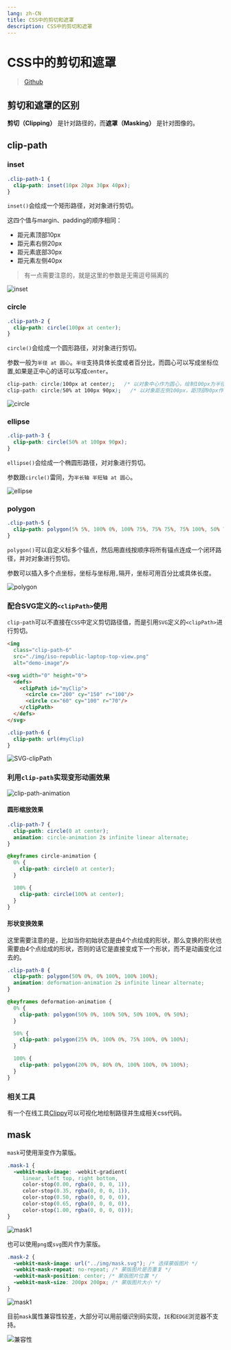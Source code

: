 ```yaml
---
lang: zh-CN
title: CSS中的剪切和遮罩
description: CSS中的剪切和遮罩
---
```


# CSS中的剪切和遮罩

> [Github](https://github.com/OUDUIDUI/fe-study/tree/master/package/css/clipping-and-masking)

## 剪切和遮罩的区别

**剪切（Clipping）** 是针对路径的，而**遮罩（Masking）** 是针对图像的。

## clip-path

### inset

```css
.clip-path-1 {
  clip-path: inset(10px 20px 30px 40px);
}
```

`inset()`会绘成一个矩形路径，对对象进行剪切。

这四个值与margin、padding的顺序相同：

- 距元素顶部10px
- 距元素右侧20px
- 距元素底部30px
- 距元素左侧40px

> 有一点需要注意的，就是这里的参数是无需逗号隔离的

![inset](/images/docs/clipping-and-masking/1.png)

### circle

```css
.clip-path-2 {
  clip-path: circle(100px at center);
}
```

`circle()`会绘成一个圆形路径，对对象进行剪切。

参数一般为`半径 at 圆心`。`半径`支持具体长度或者百分比，而圆心可以写成坐标位置,如果是正中心的话可以写成`center`。

```css
clip-path: circle(100px at center);   /* 以对象中心作为圆心，绘制100px为半径的圆 */
clip-path: circle(50% at 100px 90px);   /* 以对象距左侧100px，距顶部90px作为圆心，绘制以对象对角线50%长度作为半径的圆 */
```

![circle](/images/docs/clipping-and-masking/2.png)

### ellipse

```css
.clip-path-3 {
  clip-path: circle(50% at 100px 90px);
}
```

`ellipse()`会绘成一个椭圆形路径，对对象进行剪切。

参数跟`circle()`雷同，为`半长轴 半短轴 at 圆心`。

![ellipse](/images/docs/clipping-and-masking/3.png)

### polygon

```css
.clip-path-5 {
  clip-path: polygon(5% 5%, 100% 0%, 100% 75%, 75% 75%, 75% 100%, 50% 75%, 0% 75%);
}
```

`polygon()`可以自定义标多个锚点，然后用直线按顺序将所有锚点连成一个闭环路径，并对对象进行剪切。

参数可以插入多个点坐标，坐标与坐标用`,`隔开，坐标可用百分比或具体长度。

![polygon](/images/docs/clipping-and-masking/4.png)

### 配合SVG定义的`<clipPath>`使用

`clip-path`可以不直接在`CSS`中定义剪切路径值，而是引用`SVG`定义的`<clipPath>`进行剪切。

```html
<img
  class="clip-path-6"
  src="./img/iso-republic-laptop-top-view.png"
  alt="demo-image"/>

<svg width="0" height="0">
  <defs>
    <clipPath id="myClip">
      <circle cx="200" cy="150" r="100"/>
      <circle cx="60" cy="100" r="70"/>
    </clipPath>
  </defs>
</svg>
```

```css
.clip-path-6 {
  clip-path: url(#myClip)
}
```

![SVG-clipPath](/images/docs/clipping-and-masking/5.png)

### 利用`clip-path`实现变形动画效果

![clip-path-animation](/images/docs/clipping-and-masking/6.gif)

#### 圆形缩放效果

```css
.clip-path-7 {
  clip-path: circle(0 at center);
  animation: circle-animation 2s infinite linear alternate;
}

@keyframes circle-animation {
  0% {
    clip-path: circle(0 at center);
  }

  100% {
    clip-path: circle(100% at center);
  }
}
```

#### 形状变换效果

这里需要注意的是，比如当你初始状态是由4个点绘成的形状，那么变换的形状也需要由4个点绘成的形状，否则的话它是直接变成下一个形状，而不是动画变化过去的。

```css
.clip-path-8 {
  clip-path: polygon(50% 0%, 0% 100%, 100% 100%);
  animation: deformation-animation 2s infinite linear alternate;
}

@keyframes deformation-animation {
  0% {
    clip-path: polygon(50% 0%, 100% 50%, 50% 100%, 0% 50%);
  }

  50% {
    clip-path: polygon(25% 0%, 100% 0%, 75% 100%, 0% 100%);
  }

  100% {
    clip-path: polygon(20% 0%, 80% 0%, 100% 100%, 0% 100%);
  }
}
```

### 相关工具

有一个在线工具[Clippy](https://www.html.cn/tool/css-clip-path/)可以可视化地绘制路径并生成相关css代码。

## mask

`mask`可使用渐变作为蒙版。

```css
.mask-1 {
  -webkit-mask-image: -webkit-gradient(
     linear, left top, right bottom,
     color-stop(0.00, rgba(0, 0, 0, 1)),
     color-stop(0.35, rgba(0, 0, 0, 1)),
     color-stop(0.50, rgba(0, 0, 0, 0)),
     color-stop(0.65, rgba(0, 0, 0, 0)),
     color-stop(1.00, rgba(0, 0, 0, 0)));
}
```

![mask1](/images/docs/clipping-and-masking/7.png)

也可以使用`png`或`svg`图片作为蒙版。

```css
.mask-2 {
  -webkit-mask-image: url("../img/mask.svg"); /* 选择蒙版图片 */
  -webkit-mask-repeat: no-repeat; /* 蒙版图片是否重复 */
  -webkit-mask-position: center; /* 蒙版图片位置 */
  -webkit-mask-size: 200px 200px; /* 蒙版图片大小 */
}
```

![mask1](/images/docs/clipping-and-masking/8.png)

目前`mask`属性兼容性较差，大部分可以用前缀识别码实现，`IE`和`EDGE`浏览器不支持。

![兼容性](/images/docs/clipping-and-masking/9.png)


